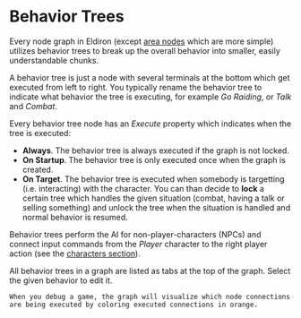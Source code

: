 # Behavior Trees

Every node graph in Eldiron (except [area nodes](./regions_edit_areas.md) which are more simple) utilizes behavior trees to break up the overall behavior into smaller, easily understandable chunks.

A behavior tree is just a node with several terminals at the bottom which get executed from left to right. You typically rename the behavior tree to indicate what behavior the tree is executing, for example *Go Raiding*, or *Talk* and *Combat*.

Every behavior tree node has an *Execute* property which indicates when the tree is executed:

- **Always**. The behavior tree is always executed if the graph is not locked.
- **On Startup**. The behavior tree is only executed once when the graph is created.
- **On Target**. The behavior tree is executed when somebody is targetting (i.e. interacting) with the character. You can than decide to **lock** a certain tree which handles the given situation (combat, having a talk or selling something) and unlock the tree when the situation is handled and normal behavior is resumed.

Behavior trees perform the AI for non-player-characters (NPCs) and connect input commands from the *Player* character to the right player action (see the [characters section](./characters.md)).

All behavior trees in a graph are listed as tabs at the top of the graph. Select the given behavior to edit it.

```admonish tip
When you debug a game, the graph will visualize which node connections are being executed by coloring executed connections in orange.
```